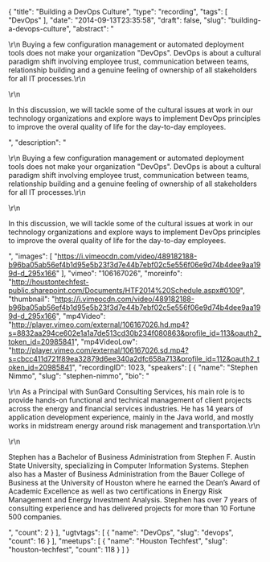 {
  "title": "Building a DevOps Culture",
  "type": "recording",
  "tags": [
    "DevOps"
  ],
  "date": "2014-09-13T23:35:58",
  "draft": false,
  "slug": "building-a-devops-culture",
  "abstract": "<p>\r\n    Buying a few configuration management or automated deployment tools does not make your organization \"DevOps\". DevOps is about a cultural paradigm shift involving employee trust, communication between teams, relationship building and a genuine feeling of ownership of all stakeholders for all IT processes.\r\n</p>\r\n<p>In this discussion, we will tackle some of the cultural issues at work in our technology organizations and explore ways to implement DevOps principles to improve the overal quality of life for the day-to-day employees.</p>",
  "description": "<p>\r\n    Buying a few configuration management or automated deployment tools does not make your organization \"DevOps\". DevOps is about a cultural paradigm shift involving employee trust, communication between teams, relationship building and a genuine feeling of ownership of all stakeholders for all IT processes.\r\n</p>\r\n<p>In this discussion, we will tackle some of the cultural issues at work in our technology organizations and explore ways to implement DevOps principles to improve the overal quality of life for the day-to-day employees.</p>",
  "images": [
    "https://i.vimeocdn.com/video/489182188-b96ba05ab56ef4b1d95e5b23f3d7e44b7ebf02c5e556f06e9d74b4dee9aa199d-d_295x166"
  ],
  "vimeo": "106167026",
  "moreinfo": "http://houstontechfest-public.sharepoint.com/Documents/HTF2014%20Schedule.aspx#0109",
  "thumbnail": "https://i.vimeocdn.com/video/489182188-b96ba05ab56ef4b1d95e5b23f3d7e44b7ebf02c5e556f06e9d74b4dee9aa199d-d_295x166",
  "mp4Video": "http://player.vimeo.com/external/106167026.hd.mp4?s=8832aa294ce602e1a1a7de513cd30b234f080863&profile_id=113&oauth2_token_id=20985841",
  "mp4VideoLow": "http://player.vimeo.com/external/106167026.sd.mp4?s=cbcc411d721f89ea32879d6ee340a2dfc658a713&profile_id=112&oauth2_token_id=20985841",
  "recordingID": 1023,
  "speakers": [
    {
      "name": "Stephen Nimmo",
      "slug": "stephen-nimmo",
      "bio": "<p>\r\n    As a Principal with SunGard Consulting Services, his main role is to provide hands-on functional and technical management of client projects across the energy and financial services industries. He has 14 years of application development experience, mainly in the Java world, and mostly works in midstream energy around risk management and transportation.\r\n</p>\r\n<p>Stephen has a Bachelor of Business Administration from Stephen F. Austin State University, specializing in Computer Information Systems. Stephen also has a Master of Business Administration from the Bauer College of Business at the University of Houston where he earned the Dean’s Award of Academic Excellence as well as two certifications in Energy Risk Management and Energy Investment Analysis. Stephen has over 7 years of consulting experience and has delivered projects for more than 10 Fortune 500 companies.</p>",
      "count": 2
    }
  ],
  "ugtvtags": [
    {
      "name": "DevOps",
      "slug": "devops",
      "count": 16
    }
  ],
  "meetups": [
    {
      "name": "Houston Techfest",
      "slug": "houston-techfest",
      "count": 118
    }
  ]
}